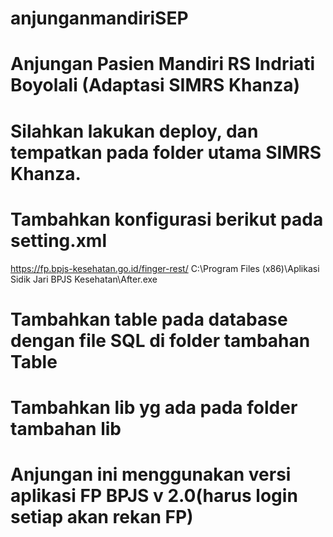 # anjunganmandiriSEP
# Anjungan Pasien Mandiri RS Indriati Boyolali (Adaptasi SIMRS Khanza)

# Silahkan lakukan deploy, dan tempatkan pada folder utama SIMRS Khanza.

# Tambahkan konfigurasi berikut pada setting.xml
<entry key="URLFINGERPRINTBPJS">https://fp.bpjs-kesehatan.go.id/finger-rest/</entry>
<entry key="URLAPLIKASIFINGERPRINTBPJS">C:\Program Files (x86)\Aplikasi Sidik Jari BPJS Kesehatan\After.exe</entry>
<entry key="USERFINGERPRINTBPJS"></entry>
<entry key="PASSWORDFINGERPRINTBPJS"></entry>
#

# Tambahkan table pada database dengan file SQL di folder tambahan Table

# Tambahkan lib yg ada pada folder tambahan lib

# Anjungan ini menggunakan versi aplikasi FP BPJS v 2.0(harus login setiap akan rekan FP)




